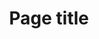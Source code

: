 ---
title: "Page title"
description: "Page Description"
layout: "home"

# Hero Header Section

heading0: "Lorem Ipsum"
heading1: "It's Time To Grow"
heading2: "Achieve your goals with more, speed, ease and pleasure by partnering with a professional like Sebastian Assaf."

about_1: Seb understands first-hand the challenge of balancing business and life.
about_2_heading: Business 
about_2_text: Seb was exposed to entrepreneurship at a young age. Growing up around his dad’s restaurant, Seb was taught early on to value honesty, trust, and the importance of good communication in business. These foundational skills helped him springboard into the business world where he continued to develop his diverse skillset in marketing and business. He is particularly skilled in all facets of online marketing. With more than a decade of experience, Seb’s mission is to share his wealth of practical marketing experience with people like you, supporting your vision for building your business and helping you design successful marketing strategies.
about_3_heading: Health
about_3_text: Life was busy and business was good, but Seb soon learned that life is more than business. After a sudden illness stopped life short, he was forced to come to terms with the importance of a balanced life. When he discovered natural wellness and experienced healing through good nutrition, essential oils and yoga, Seb knew he wanted to share his transformation with others. As well as offering marketing consultations, Seb teaches yoga and offers wellness consultations to help you attain a healthier well-balanced life.

service1: Digital Marketing
service1_text: In business, it's easy to get so overwhelmed with operations that you lose sight of your marketing objectives. When it comes to generating new clients and sales for your business online, Sebastian's wealth of experience and knowledge in digital marketing will help you find the little hinges that open big doors, and his connection to a very valuable network of contacts will help you get that extra edge over your competition.<br><br>Book a call now to start planning and achieving your business' digital marketing goals!

service2: Health & Well-Being
service2_text: Are you ready to take charge of your physical, mental & emotional well-being? An old zen proverb says, "You should sit in meditation for twenty minutes every day – unless you’re too busy; then you should sit for an hour."... There's no better time than the present to start meditating, moving your body, and transforming your health habits.<br><br>Book a call now to find out how you can reduce stress, increase your energy and feel better than you ever have before!

service3: Coaching & Consulting
service3_text: Do you struggle with clarity, direction & accountability when it comes to your goals? None of the successful people in the world work alone. All of them have either coaches, consultants or mentors that help them breakthrough barriers to their next milestone. By working with Sebastian, you will have a a teammate dedicated to your success.<br><br> Book a call now to discover how you can work together towards getting clear on your goals and making a quantum leap forward!

testimonial1: "Renaud Gagne"
testimonial1__alt: "Picture of Renaud Gagne"
testimonial1__desc: "Incredible caring service and I got my quote so quickly!"

testimonial2: "Emily"
testimonial2__alt: "Picture of Emily"
testimonial2__desc: "When you meet Alan, what becomes immediately clear is that he loves people. Alan put me at ease right away, and I soon felt like I was sitting down with a friend over coffee."
---